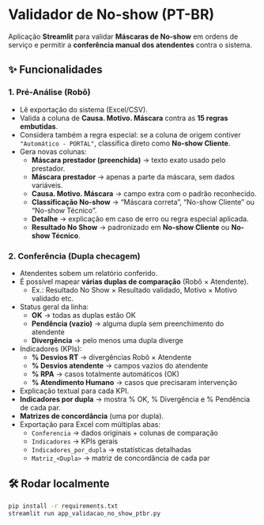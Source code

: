 # Validador de No-show (PT-BR)

Aplicação **Streamlit** para validar **Máscaras de No-show** em ordens de serviço e permitir
a **conferência manual dos atendentes** contra o sistema.

## ✨ Funcionalidades

### 1. Pré-Análise (Robô)
- Lê exportação do sistema (Excel/CSV).
- Valida a coluna de **Causa. Motivo. Máscara** contra as **15 regras embutidas**.
- Considera também a regra especial: se a coluna de origem contiver `"Automático - PORTAL"`, 
  classifica direto como **No-show Cliente**.
- Gera novas colunas:
  - **Máscara prestador (preenchida)** → texto exato usado pelo prestador.
  - **Máscara prestador** → apenas a parte da máscara, sem dados variáveis.
  - **Causa. Motivo. Máscara** → campo extra com o padrão reconhecido.
  - **Classificação No-show** → “Máscara correta”, “No-show Cliente” ou “No-show Técnico”.
  - **Detalhe** → explicação em caso de erro ou regra especial aplicada.
  - **Resultado No Show** → padronizado em **No-show Cliente** ou **No-show Técnico**.

### 2. Conferência (Dupla checagem)
- Atendentes sobem um relatório conferido.
- É possível mapear **várias duplas de comparação** (Robô × Atendente).  
  - Ex.: Resultado No Show × Resultado validado, Motivo × Motivo validado etc.
- Status geral da linha:
  - **OK** → todas as duplas estão OK  
  - **Pendência (vazio)** → alguma dupla sem preenchimento do atendente  
  - **Divergência** → pelo menos uma dupla diverge
- Indicadores (KPIs):
  - **% Desvios RT** → divergências Robô × Atendente  
  - **% Desvios atendente** → campos vazios do atendente  
  - **% RPA** → casos totalmente automáticos (OK)  
  - **% Atendimento Humano** → casos que precisaram intervenção
- Explicação textual para cada KPI.
- **Indicadores por dupla** → mostra % OK, % Divergência e % Pendência de cada par.
- **Matrizes de concordância** (uma por dupla).
- Exportação para Excel com múltiplas abas:
  - `Conferencia` → dados originais + colunas de comparação
  - `Indicadores` → KPIs gerais
  - `Indicadores_por_dupla` → estatísticas detalhadas
  - `Matriz_<Dupla>` → matriz de concordância de cada par

## 🛠 Rodar localmente

```bash
pip install -r requirements.txt
streamlit run app_validacao_no_show_ptbr.py



